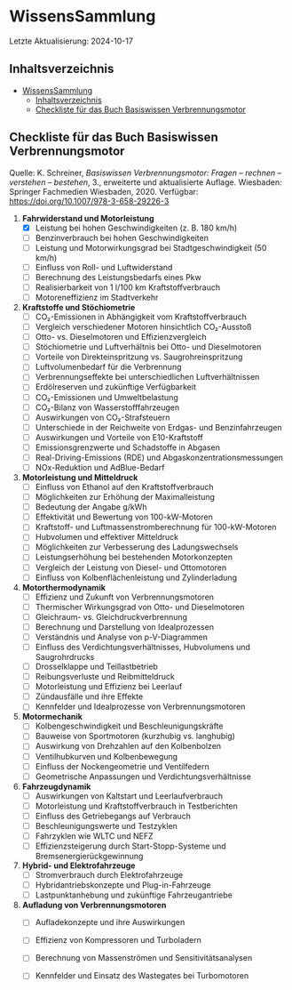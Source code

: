 # WissensSammlung

Letzte Aktualisierung: 2024-10-17

## Inhaltsverzeichnis

- [WissensSammlung](#wissenssammlung)
  - [Inhaltsverzeichnis](#inhaltsverzeichnis)
  - [Checkliste für das Buch Basiswissen Verbrennungsmotor](#checkliste-für-das-buch-basiswissen-verbrennungsmotor)


## Checkliste für das Buch Basiswissen Verbrennungsmotor

Quelle: K. Schreiner, *Basiswissen Verbrennungsmotor: Fragen – rechnen – verstehen – bestehen*, 3., erweiterte und aktualisierte Auflage. Wiesbaden: Springer Fachmedien Wiesbaden, 2020. Verfügbar: https://doi.org/10.1007/978-3-658-29226-3

1. **Fahrwiderstand und Motorleistung**
   - [x] Leistung bei hohen Geschwindigkeiten (z. B. 180 km/h)
   - [ ] Benzinverbrauch bei hohen Geschwindigkeiten
   - [ ] Leistung und Motorwirkungsgrad bei Stadtgeschwindigkeit (50 km/h)
   - [ ] Einfluss von Roll- und Luftwiderstand
   - [ ] Berechnung des Leistungsbedarfs eines Pkw
   - [ ] Realisierbarkeit von 1 l/100 km Kraftstoffverbrauch
   - [ ] Motoreneffizienz im Stadtverkehr

2. **Kraftstoffe und Stöchiometrie**
   - [ ] CO₂-Emissionen in Abhängigkeit vom Kraftstoffverbrauch
   - [ ] Vergleich verschiedener Motoren hinsichtlich CO₂-Ausstoß
   - [ ] Otto- vs. Dieselmotoren und Effizienzvergleich
   - [ ] Stöchiometrie und Luftverhältnis bei Otto- und Dieselmotoren
   - [ ] Vorteile von Direkteinspritzung vs. Saugrohreinspritzung
   - [ ] Luftvolumenbedarf für die Verbrennung
   - [ ] Verbrennungseffekte bei unterschiedlichen Luftverhältnissen
   - [ ] Erdölreserven und zukünftige Verfügbarkeit
   - [ ] CO₂-Emissionen und Umweltbelastung
   - [ ] CO₂-Bilanz von Wasserstofffahrzeugen
   - [ ] Auswirkungen von CO₂-Strafsteuern
   - [ ] Unterschiede in der Reichweite von Erdgas- und Benzinfahrzeugen
   - [ ] Auswirkungen und Vorteile von E10-Kraftstoff
   - [ ] Emissionsgrenzwerte und Schadstoffe in Abgasen
   - [ ] Real-Driving-Emissions (RDE) und Abgaskonzentrationsmessungen
   - [ ] NOx-Reduktion und AdBlue-Bedarf

3. **Motorleistung und Mitteldruck**
   - [ ] Einfluss von Ethanol auf den Kraftstoffverbrauch
   - [ ] Möglichkeiten zur Erhöhung der Maximalleistung
   - [ ] Bedeutung der Angabe g/kWh
   - [ ] Effektivität und Bewertung von 100-kW-Motoren
   - [ ] Kraftstoff- und Luftmassenstromberechnung für 100-kW-Motoren
   - [ ] Hubvolumen und effektiver Mitteldruck
   - [ ] Möglichkeiten zur Verbesserung des Ladungswechsels
   - [ ] Leistungserhöhung bei bestehenden Motorkonzepten
   - [ ] Vergleich der Leistung von Diesel- und Ottomotoren
   - [ ] Einfluss von Kolbenflächenleistung und Zylinderladung

4. **Motorthermodynamik**
   - [ ] Effizienz und Zukunft von Verbrennungsmotoren
   - [ ] Thermischer Wirkungsgrad von Otto- und Dieselmotoren
   - [ ] Gleichraum- vs. Gleichdruckverbrennung
   - [ ] Berechnung und Darstellung von Idealprozessen
   - [ ] Verständnis und Analyse von p-V-Diagrammen
   - [ ] Einfluss des Verdichtungsverhältnisses, Hubvolumens und Saugrohrdrucks
   - [ ] Drosselklappe und Teillastbetrieb
   - [ ] Reibungsverluste und Reibmitteldruck
   - [ ] Motorleistung und Effizienz bei Leerlauf
   - [ ] Zündausfälle und ihre Effekte
   - [ ] Kennfelder und Idealprozesse von Verbrennungsmotoren

5. **Motormechanik**
   - [ ] Kolbengeschwindigkeit und Beschleunigungskräfte
   - [ ] Bauweise von Sportmotoren (kurzhubig vs. langhubig)
   - [ ] Auswirkung von Drehzahlen auf den Kolbenbolzen
   - [ ] Ventilhubkurven und Kolbenbewegung
   - [ ] Einfluss der Nockengeometrie und Ventilfedern
   - [ ] Geometrische Anpassungen und Verdichtungsverhältnisse

6. **Fahrzeugdynamik**
   - [ ] Auswirkungen von Kaltstart und Leerlaufverbrauch
   - [ ] Motorleistung und Kraftstoffverbrauch in Testberichten
   - [ ] Einfluss des Getriebegangs auf Verbrauch
   - [ ] Beschleunigungswerte und Testzyklen
   - [ ] Fahrzyklen wie WLTC und NEFZ
   - [ ] Effizienzsteigerung durch Start-Stopp-Systeme und Bremsenergierückgewinnung

7. **Hybrid- und Elektrofahrzeuge**
   - [ ] Stromverbrauch durch Elektrofahrzeuge
   - [ ] Hybridantriebskonzepte und Plug-in-Fahrzeuge
   - [ ] Lastpunktanhebung und zukünftige Fahrzeugantriebe

8. **Aufladung von Verbrennungsmotoren**
   - [ ] Aufladekonzepte und ihre Auswirkungen
   - [ ] Effizienz von Kompressoren und Turboladern
   - [ ] Berechnung von Massenströmen und Sensitivitätsanalysen
   - [ ] Kennfelder und Einsatz des Wastegates bei Turbomotoren


